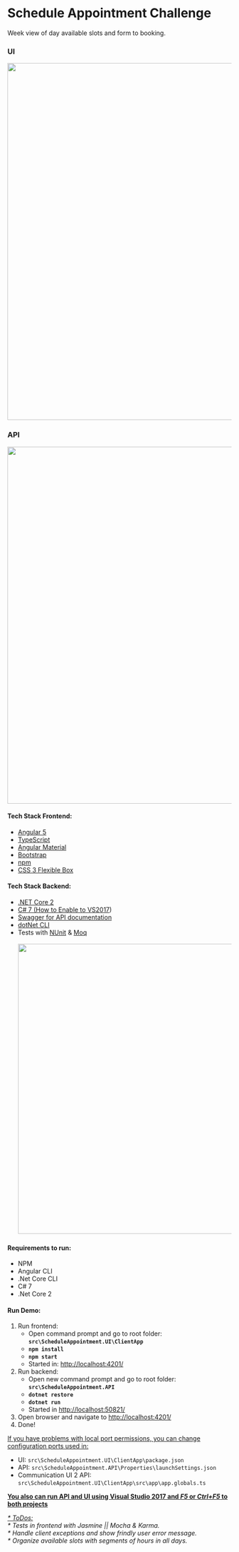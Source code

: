# Schedule Appointment Challenge

Week view of day available slots and form to booking.

<h3>UI</h3>
<img width="800" src="https://github.com/josecuellar/ScheduleAppointment/blob/master/ReadmeImage2.jpg?raw=true" />

<h3>API</h3>
<img width="800" src="https://github.com/josecuellar/ScheduleAppointment/blob/master/ReadmeImage1.jpg?raw=true" />

<h4>Tech Stack Frontend:</h4>
<ul>
    <li><a href="https://angular.io/">Angular 5</a></li>
    <li><a href="https://www.typescriptlang.org/">TypeScript</a></li>
    <li><a href="https://material.angular.io/">Angular Material</a></li>
    <li><a href="https://getbootstrap.com/">Bootstrap</a></li>
    <li><a href="https://www.npmjs.com/">npm</a></li>
    <li><a href="https://www.w3schools.com/css/css3_flexbox.asp">CSS 3 Flexible Box</a></li>
</ul>

<h4>Tech Stack Backend:</h4>
<ul>
    <li><a href="https://github.com/dotnet/core/blob/master/release-notes/download-archives/2.0.0-download.md">.NET Core 2</a></li>
    <li>
        <a href="https://msdn.microsoft.com/en-us/magazine/mt790184.aspx">C# 7 (<a href="https://blogs.msdn.microsoft.com/benjaminperkins/2017/03/23/how-to-enable-c-7-in-visual-studio-2017/">How to Enable to VS2017</a>)</a>
    </li>
    <li><a href="https://swagger.io/">Swagger for API documentation</a></li>
    <li><a href="https://github.com/dotnet/cli">dotNet CLI</a></li>
    <li>Tests with <a href="https://github.com/nunit/docs/wiki/.NET-Core-and-.NET-Standard">NUnit</a> & <a href="https://github.com/moq/moq4">Moq</a><br><br>
    <img width="650" src="https://github.com/josecuellar/ScheduleAppointment/blob/master/ReadmeImage3.jpg?raw=true">

</ul>

<h4>Requirements to run:</h4>
<ul>
    <li>NPM</li>
    <li>Angular CLI</li>
    <li>.Net Core CLI</li>
    <li>C# 7</li>
    <li>.Net Core 2</li>
</ul>
        

<h4>Run Demo:</h4>
<ol>
    <li>Run frontend:
        <ul>
            <li>Open command prompt and go to root folder: <code><b>src\ScheduleAppointment.UI\ClientApp</b></code></li>
            <li>
                <code><b>npm install</b></code>
            </li>
            <li>
                <code><b>npm start</b></code>
            </li>
            <li>Started in: <a href="http://localhost:4201/">http://localhost:4201/</a></li>
        </ul>
    </li>
    <li>Run backend:
        <ul>
            <li>Open new command prompt and go to root folder: <code><b>src\ScheduleAppointment.API</b></code></li>
            <li>
                <code><b>dotnet restore</b></code>
            </li>
            <li>
                <code><b>dotnet run</b></code>
            </li>
            <li>Started in <a href="http://localhost:50821/">http://localhost:50821/</a></li>
        </ul>
    </li>
    <li>Open browser and navigate to <a href="http://localhost:4201/">http://localhost:4201/</a></li>
    <li>Done!</li>
</ol>

<u>If you have problems with local port permissions, you can change configuration ports used in:</u>
<ul>
<li>
UI: <code>src\ScheduleAppointment.UI\ClientApp\package.json</code>
</li>
<li>
API: <code>src\ScheduleAppointment.API\Properties\launchSettings.json</code>
</li>
<li>
Communication UI 2 API:
<code>src\ScheduleAppointment.UI\ClientApp\src\app\app.globals.ts</code>
</li> 
</ul>

<u><b>You also can run API and UI using Visual Studio 2017 and <i>F5</i> or <i>Ctrl+F5</i> to both projects</b></u>

<i><u>* ToDos:</i></u> <br>
<i>* Tests in frontend with Jasmine || Mocha & Karma.</i><br>
<i>* Handle client exceptions and show frindly user error message.</i><br>
<i>* Organize available slots with segments of hours in all days.</i>
